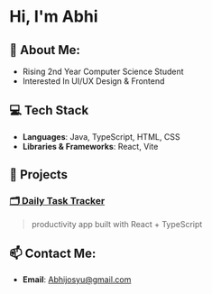 # Hi, I'm Abhi 


## 🎯 About Me:

- Rising 2nd Year Computer Science Student
- Interested In UI/UX Design & Frontend 

## 💻 Tech Stack
- **Languages**: Java, TypeScript, HTML, CSS
- **Libraries & Frameworks**: React, Vite


## 📌 Projects
### [🗂️ Daily Task Tracker](https://github.com/abhijosyu/daily-tracker-project)
> productivity app built with React + TypeScript  

  
## 📫 Contact Me:

- **Email**: Abhijosyu@gmail.com
  
